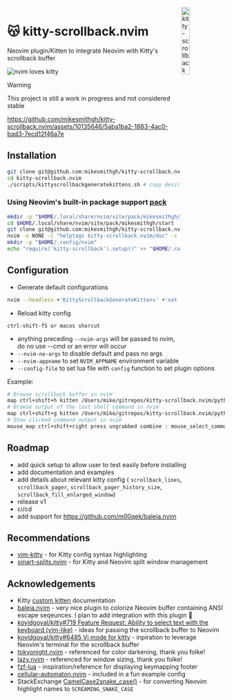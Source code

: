 <img src="https://github.com/mikesmithgh/kitty-scrollback.nvim/assets/10135646/a7357844-e0e4-4053-8c77-6d129528504f" alt="kitty-scrollback" style="width: 20%" align="right" />

# 😽 kitty-scrollback.nvim
Neovim plugin/Kitten to integrate Neovim with Kitty's scrollback buffer

![nvim loves kitty](https://img.shields.io/static/v1?style=fl&label=%E2%9D%A4%EF%B8%8F&message=%F0%9F%90%B1&logo=neovim&labelColor=282828&logoColor=8faa80&color=282828)
> [!WARNING]  
> This project is still a work in progress and not considered stable

https://github.com/mikesmithgh/kitty-scrollback.nvim/assets/10135646/5aba1ba2-1883-4ac0-bad3-7ecd12f46a7e

## Installation
```sh
git clone git@github.com:mikesmithgh/kitty-scrollback.nvim.git
cd kitty-scrollback.nvim
./scripts/kittyscrollbackgeneratekittens.sh # copy desired configs to kitty config
```

### Using Neovim's built-in package support [pack](https://neovim.io/doc/user/usr_05.html#05.4)
```bash
mkdir -p "$HOME/.local/share/nvim/site/pack/mikesmithgh/start/"
cd $HOME/.local/share/nvim/site/pack/mikesmithgh/start
git clone git@github.com:mikesmithgh/kitty-scrollback.nvim.git
nvim -u NONE -c "helptags kitty-scrollback.nvim/doc" -c q
mkdir -p "$HOME/.config/nvim"
echo "require('kitty-scrollback').setup()" >> "$HOME/.config/nvim/init.lua"
```

## Configuration
- Generate default configurations
```bash
nvim --headless +'KittyScrollbackGenerateKittens' +'set nonumber' +'set norelativenumber' +'%print' +'quit!' 2>&1 | head -6 > ~/.config/kitty/kitty.conf
```
- Reload kitty config
```
ctrl-shift-f5 or macos shorcut
```




- anything preceding `--nvim-args` will be passed to nvim, do no use --cmd or an error will occur
- `--nvim-no-args` to disable default and pass no args
- `--nvim-appname` to set `NVIM_APPNAME` environment variable
- `--config-file` to set lua file with `config` function to set plugin options



Example:
```sh
# Browse scrollback buffer in nvim
map ctrl+shift+h kitten /Users/mike/gitrepos/kitty-scrollback.nvim/python/kitty_scrollback_nvim.py
# Browse output of the last shell command in nvim
map ctrl+shift+g kitten /Users/mike/gitrepos/kitty-scrollback.nvim/python/kitty_scrollback_nvim.py --config-file /Users/mike/gitrepos/kitty-scrollback.nvim/lua/kitty-scrollback/configs/get_text_last_cmd_output.lua
# Show clicked command output in nvim
mouse_map ctrl+shift+right press ungrabbed combine : mouse_select_command_output : kitten /Users/mike/gitrepos/kitty-scrollback.nvim/python/kitty_scrollback_nvim.py --config-file /Users/mike/gitrepos/kitty-scrollback.nvim/lua/kitty-scrollback/configs/last_visited_cmd_output.lua
```

## Roadmap
- add quick setup to allow user to test easily before installing
- add documentation and examples
- add details about relevant kitty config ( `scrollback_lines`, `scrollback_pager`, `scrollback_pager_history_size`, `scrollback_fill_enlarged_window`)
- release v1
- ci/cd
- add support for https://github.com/m00qek/baleia.nvim

## Recommendations
- [vim-kitty](https://github.com/fladson/vim-kitty) - for Kitty config syntax highlighting
- [smart-splits.nvim](https://github.com/mrjones2014/smart-splits.nvim) - for Kitty and Neovim split window management 

## Acknowledgements
- Kitty [custom kitten](https://sw.kovidgoyal.net/kitty/kittens/custom/) documentation
- [baleia.nvim](https://github.com/m00qek/baleia.nvim) - very nice plugin to colorize Neovim buffer containing ANSI escape seqeunces. I plan to add integration with this plugin 🤝
- [kovidgoyal/kitty#719 Feature Request: Ability to select text with the keyboard (vim-like)](https://github.com/kovidgoyal/kitty/issues/719) - ideas for passing the scrollback buffer to Neovim
- [kovidgoyal/kitty#6485 Vi mode for kitty](https://github.com/kovidgoyal/kitty/discussions/6485) - inpiration to leverage Neovim's terminal for the scrollback buffer
- [tokyonight.nvim](https://github.com/folke/tokyonight.nvim) - referenced for color darkening, thank you folke!
- [lazy.nvim](https://github.com/folke/lazy.nvim) - referenced for window sizing, thank you folke!
- [fzf-lua](https://github.com/ibhagwan/fzf-lua) - inspiration/reference for displaying keymapping footer
- [cellular-automaton.nvim](https://github.com/Eandrju/cellular-automaton.nvim) - included in a fun example config
- StackExchange [CamelCase2snake_case()](https://codegolf.stackexchange.com/a/177958/119424) - for converting Neovim highlight names to `SCREAMING_SNAKE_CASE`
